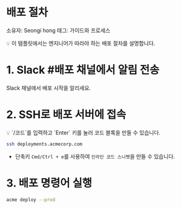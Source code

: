 # 배포 절차

소유자: Seongi hong
태그: 가이드와 프로세스

<aside>
💡 이 템플릿에서는 엔지니어가 따라야 하는 배포 절차를 설명합니다.

</aside>

# 1. Slack #배포 채널에서 알림 전송

Slack 채널에서 배포 시작을 알리세요.

# 2. SSH로 배포 서버에 접속

<aside>
💡 `/코드`를 입력하고 `Enter` 키를 눌러 코드 블록을 만들 수 있습니다.

</aside>

```bash
ssh deployments.acmecorp.com
```

- 단축키 `Cmd/Ctrl + e`를 사용하여 `인라인 코드 스니펫`을 만들 수 있습니다.

# 3. 배포 명령어 실행

```bash
acme deploy --prod
```
